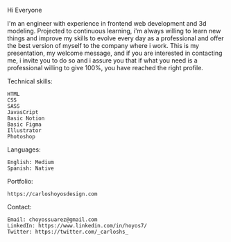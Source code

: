Hi Everyone

I'm an engineer with experience in frontend web development and 3d modeling.
Projected to continuous learning, i'm always willing to learn new things and 
improve my skills to evolve every day as a professional and offer the best 
version of myself to the company where i work. This is my presentation, my 
welcome message, and if you are interested in contacting me, i invite you to 
do so and i assure you that if what you need is a professional willing to give 
100%, you have reached the right profile.

Technical skills:

    HTML
    CSS
    SASS
    JavasCript
    Basic Notion
    Basic Figma
    Illustrator
    Photoshop

Languages:

    English: Medium
    Spanish: Native

Portfolio:

    https://carloshoyosdesign.com

Contact:

    Email: choyossuarez@gmail.com
    LinkedIn: https://www.linkedin.com/in/hoyos7/
    Twitter: https://twitter.com/_carloshs_